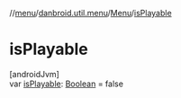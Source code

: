 //[menu](../../../index.md)/[danbroid.util.menu](../index.md)/[Menu](index.md)/[isPlayable](is-playable.md)

# isPlayable

[androidJvm]\
var [isPlayable](is-playable.md): [Boolean](https://kotlinlang.org/api/latest/jvm/stdlib/kotlin/-boolean/index.html) = false
